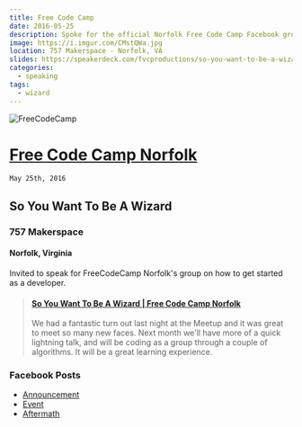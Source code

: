 ```yaml
---
title: Free Code Camp
date: 2016-05-25
description: Spoke for the official Norfolk Free Code Camp Facebook group!
image: https://i.imgur.com/CMstQWa.jpg
location: 757 Makerspace - Norfolk, VA
slides: https://speakerdeck.com/fvcproductions/so-you-want-to-be-a-wizard-free-code-camp-norfolk
categories:
  - speaking
tags:
  - wizard
---
```


![FreeCodeCamp](https://i.imgur.com/iNf2C7o.png)

# [Free Code Camp Norfolk](https://www.facebook.com/groups/free.code.camp.norfolk/)

`May 25th, 2016`

## **So You Want To Be A Wizard**

### 757 Makerspace

#### Norfolk, Virginia

Invited to speak for FreeCodeCamp Norfolk's group on how to get started as a developer.

<blockquote class="embedly-card" data-card-controls="0"><h4><a href="https://speakerdeck.com/fvcproductions/so-you-want-to-be-a-wizard-free-code-camp-norfolk">So You Want To Be A Wizard | Free Code Camp Norfolk</a></h4><p>We had a fantastic turn out last night at the Meetup and it was great to meet so many new faces. Next month we'll have more of a quick lightning talk, and will be coding as a group through a couple of algorithms. It will be a great learning experience.</p></blockquote>
<script async src="//cdn.embedly.com/widgets/platform.js" charset="UTF-8"></script>

### Facebook Posts

- [Announcement](https://www.facebook.com/groups/free.code.camp.norfolk/permalink/812271315539607/)
- [Event](https://www.facebook.com/groups/free.code.camp.norfolk/permalink/806430109457061/)
- [Aftermath](https://www.facebook.com/groups/free.code.camp.norfolk/permalink/812716962161709/)
